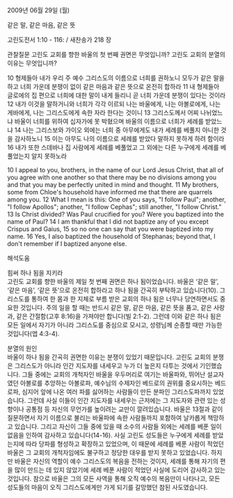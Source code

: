 2009년 06월 29일 (월)

같은 말, 같은 마음, 같은 뜻



고린도전서 1:10 - 116: / 새찬송가 218 장


관찰질문
고린도 교회를 향한 바울의 첫 번째 권면은 무엇입니까?
고린도 교회의 분열의 이유는 무엇입니까?

10 형제들아 내가 우리 주 예수 그리스도의 이름으로 너희를 권하노니 모두가 같은 말을 하고 너희 가운데 분쟁이 없이 같은 마음과 같은 뜻으로 온전히 합하라 11 내 형제들아 글로에의 집 편으로 너희에 대한 말이 내게 들리니 곧 너희 가운데 분쟁이 있다는 것이라 12 내가 이것을 말하거니와 너희가 각각 이르되 나는 바울에게, 나는 아볼로에게, 나는 게바에게, 나는 그리스도에게 속한 자라 한다는 것이니 13 그리스도께서 어찌 나뉘었느냐 바울이 너희를 위하여 십자가에 못 박혔으며 바울의 이름으로 너희가 세례를 받았느냐 14 나는 그리스보와 가이오 외에는 너희 중 아무에게도 내가 세례를 베풀지 아니한 것을 감사하노니 15 이는 아무도 나의 이름으로 세례를 받았다 말하지 못하게 하려 함이라 16 내가 또한 스데바나 집 사람에게 세례를 베풀었고 그 외에는 다른 누구에게 세례를 베풀었는지 알지 못하노라  

10 I appeal to you, brothers, in the name of our Lord Jesus Christ, that all of you agree with one another so that there may be no divisions among you and that you may be perfectly united in mind and thought. 11 My brothers, some from Chloe's household have informed me that there are quarrels among you. 12 What I mean is this: One of you says, "I follow Paul"; another, "I follow Apollos"; another, "I follow Cephas"; still another, "I follow Christ." 13 Is Christ divided? Was Paul crucified for you? Were you baptized into the name of Paul? 14 I am thankful that I did not baptize any of you except Crispus and Gaius, 15 so no one can say that you were baptized into my name. 16 Yes, I also baptized the household of Stephanas; beyond that, I don't remember if I baptized anyone else.

해석도움





힘써 하나 됨을 지키라  
고린도 교회를 향한 바울의 제일 첫 번째 권면은 하나 됨이었습니다. 바울은 ‘같은 말’, ‘같은 마음’, ‘같은 뜻’으로 온전히 합하라고 하나 됨을 간곡히 부탁하고 있습니다(10). 그리스도를 통하여 한 몸과 한 지체로 부름 받은 교회의 하나 됨은 너무나 당연하면서도 중요한 것입니다. 주의 일을 할 때는 반드시 같은 말, 같은 마음, 같은 뜻을 품고, 같은 사랑과, 같은 간절함(고후 8:16)을 가져야만 합니다(빌 2:1-2). 그런데 이와 같은 하나 됨은 모든 일에서 자기가 아니라 그리스도를 중심으로 모시고, 성령님께 순종할 때만 가능한 것입니다(엡 4:3-4).  

분열의 원인  
바울이 하나 됨을 간곡히 권면한 이유는 분쟁이 있었기 때문입니다. 고린도 교회의 분쟁은 그리스도가 아니라 인간 지도자를 내세우고 누가 더 높은지 다투는 것에서 기인했습니다. 그들 중에는 교회의 개척자인 바울을 우두머리로 여기는 바울파와, 뛰어난 설교자였던 아볼로를 추앙하는 아볼로파, 예수님의 수제자인 베드로의 권위를 중요시하는 베드로파, 심지어 앞에 나온 여러 파를 싫어하는 사람들이 만든 분파인 그리스도파까지 있었습니다. 그런데 사실 이들이 인간 지도자를 내세우는 근저에는 그 지도자와 관련 있는 성향이나 공통점 등 자신의 무언가를 높이려는 교만이 깔려있습니다. 바울은 13절과 같이 질문하면서 자기 이름으로 불리는 바울파에 속한 사람들까지 포함하여 날카롭게 책망하고 있습니다. 그리고 자신이 그들 중에 있을 때 소수의 사람들 외에는 세례를 베푼 일이 없음을 인하여 감사하고 있습니다(14-16). 사실 고린도 성도들은 누구에게 세례를 받았는지에 따라 당파를 형성하고 확장하고 있었으며, 이 때문에 세례를 베푼 사람이 적었던 바울은 그 교회의 개척자임에도 불구하고 정당한 대우를 받지 못하고 있었습니다. 하지만 바울은 자신의 역할이 예수 그리스도의 복음을 전하는 것이지, 세례를 통해 자기의 편을 많이 만드는 데 있지 않았기에 세례 베푼 사람이 적었던 사실에 도리어 감사하고 있는 것입니다. 참으로 바울은 그의 모든 사역을 통해 오직 예수의 복음만이 나타나고, 모든 성도들의 마음이 오직 그리스도에게만 가게 되기를 갈망했던 참된 사도였습니다.
